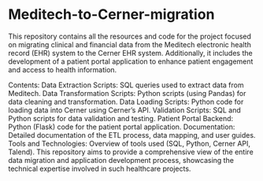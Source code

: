 # Meditech-to-Cerner-migration
This repository contains all the resources and code for the project focused on migrating clinical and financial data from the Meditech electronic health record (EHR) system to the Cerner EHR system. Additionally, it includes the development of a patient portal application to enhance patient engagement and access to health information.

Contents:
Data Extraction Scripts: SQL queries used to extract data from Meditech.
Data Transformation Scripts: Python scripts (using Pandas) for data cleaning and transformation.
Data Loading Scripts: Python code for loading data into Cerner using Cerner’s API.
Validation Scripts: SQL and Python scripts for data validation and testing.
Patient Portal Backend: Python (Flask) code for the patient portal application.
Documentation: Detailed documentation of the ETL process, data mapping, and user guides.
Tools and Technologies: Overview of tools used (SQL, Python, Cerner API, Talend).
This repository aims to provide a comprehensive view of the entire data migration and application development process, showcasing the technical expertise involved in such healthcare projects.
